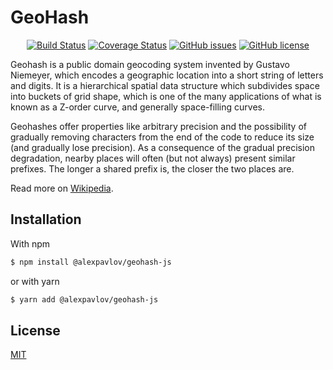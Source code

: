 # GeoHash

<p align="center">
  <a href="https://circleci.com/gh/AlexPavlof/GeoHash/tree/master"><img src="https://img.shields.io/circleci/project/AlexPavlof/GeoHash/master.svg" alt="Build Status"></a>
  <a href="https://codecov.io/github/AlexPavlof/GeoHash?branch=master"><img src="https://img.shields.io/codecov/c/github/AlexPavlof/GeoHash/master.svg" alt="Coverage Status"></a>
  <a href="https://github.com/AlexPavlof/GeoHash/issues"><img src="https://img.shields.io/github/issues/AlexPavlof/GeoHash.svg" alt="GitHub issues"></a>
  <a href="https://github.com/AlexPavlof/GeoHash/blob/master/LICENSE"><img src="https://img.shields.io/github/license/AlexPavlof/GeoHash.svg" alt="GitHub license"></a>
</p>

Geohash is a public domain geocoding system invented by Gustavo Niemeyer, which encodes a geographic location into a short string of letters and digits. It is a hierarchical spatial data structure which subdivides space into buckets of grid shape, which is one of the many applications of what is known as a Z-order curve, and generally space-filling curves.

Geohashes offer properties like arbitrary precision and the possibility of gradually removing characters from the end of the code to reduce its size (and gradually lose precision). As a consequence of the gradual precision degradation, nearby places will often (but not always) present similar prefixes. The longer a shared prefix is, the closer the two places are.

Read more on [Wikipedia](https://en.wikipedia.org/wiki/Geohash).

## Installation

With npm

``` bash
$ npm install @alexpavlov/geohash-js
```

or with yarn

``` bash
$ yarn add @alexpavlov/geohash-js
```

## License

[MIT](http://opensource.org/licenses/MIT)
